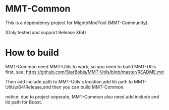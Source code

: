 # MMT-Common

This is a dependency project for MigotoModTool (MMT-Community).

(Only tested and support Release X64)

# How to build

MMT-Common need MMT-Utils to work, so you need to build MMT-Utils first, see: 
https://github.com/StarBobis/MMT-Utils/blob/master/README.md

Then add include path to MMT-Utils's location,add lib path to MMT-Utils\x64\Release,and then you can build MMT-Common.

notice: due to project seperate, MMT-Common also need add include and lib path for Boost.
